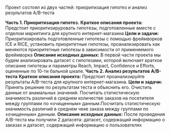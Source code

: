 Проект состоял из двух частей: приоритизация гипотез и анализ результатов A/B-теста

**Часть 1. Приоритизация гипотез.**
**Краткое описания проекта:**
Предстоит приоритизируровать гипотезы, подготовленные вместе с отделом маркетинга для крупного интернет-магазина
**Цели и задачи:** Приоритизировать подготовленные гипотезы с помощью фреймворков ICE и RICE, установить приоритетные гипотезы, проанализировать как меняются приоритетные гипотезы в зависимости от применяемого фреймворка
**Описание исходных данных:**
В первой части проекта мы будем анализировать датасет с гипотезами, которой включает краткое описание гипотезы и параметры Reach, Impact, Confidence и Efforts, оцененные по 10-ти бальной шкале.
**Часть 2. Анализ результатов A/B-теста**
**Краткое описания проекта:**
Предстоит проанализируйте результаты A/B-теста для крупного интернет-магазина.
**Цели и задачи:** Принять решение по результатам теста и объяснить его. Очистить данные от анамальных значений. Посчитать статистическую значимость различий в среднем количестве заказов на посетителя между группами по «очищенным» данным.Посчитать статистическую значимость различий в среднем чеке заказа между группами по «очищенным» данным.
**Описание исходных данных:**
После проведения A/B-теста мы получили 2 датасета: датасет, содержащий информацию о заказах и датасет, содержащий информацию о пользователях
